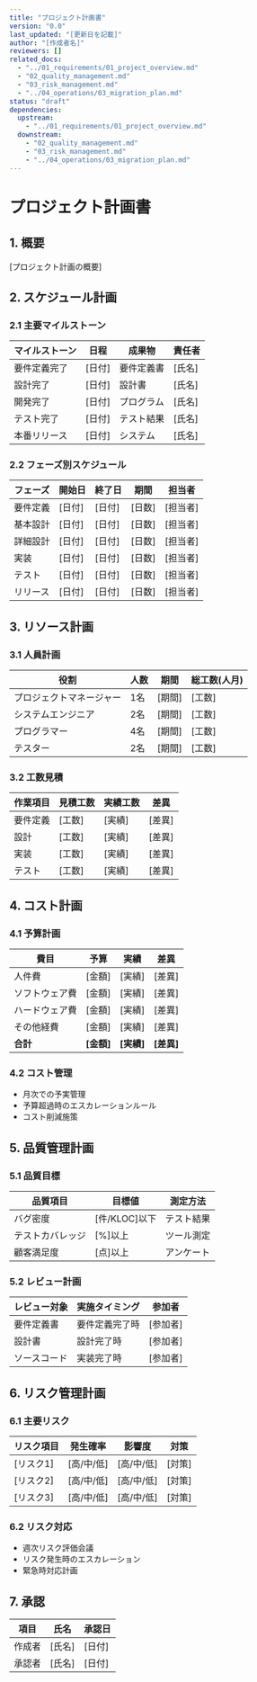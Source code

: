 ```yaml
---
title: "プロジェクト計画書"
version: "0.0"
last_updated: "[更新日を記載]"
author: "[作成者名]"
reviewers: []
related_docs:
  - "../01_requirements/01_project_overview.md"
  - "02_quality_management.md"
  - "03_risk_management.md"
  - "../04_operations/03_migration_plan.md"
status: "draft"
dependencies:
  upstream:
    - "../01_requirements/01_project_overview.md"
  downstream:
    - "02_quality_management.md"
    - "03_risk_management.md"
    - "../04_operations/03_migration_plan.md"
---
```


# プロジェクト計画書

## 1. 概要
[プロジェクト計画の概要]

## 2. スケジュール計画
### 2.1 主要マイルストーン
| マイルストーン | 日程 | 成果物 | 責任者 |
|----------------|------|--------|--------|
| 要件定義完了 | [日付] | 要件定義書 | [氏名] |
| 設計完了 | [日付] | 設計書 | [氏名] |
| 開発完了 | [日付] | プログラム | [氏名] |
| テスト完了 | [日付] | テスト結果 | [氏名] |
| 本番リリース | [日付] | システム | [氏名] |

### 2.2 フェーズ別スケジュール
| フェーズ | 開始日 | 終了日 | 期間 | 担当者 |
|----------|--------|--------|------|--------|
| 要件定義 | [日付] | [日付] | [日数] | [担当者] |
| 基本設計 | [日付] | [日付] | [日数] | [担当者] |
| 詳細設計 | [日付] | [日付] | [日数] | [担当者] |
| 実装 | [日付] | [日付] | [日数] | [担当者] |
| テスト | [日付] | [日付] | [日数] | [担当者] |
| リリース | [日付] | [日付] | [日数] | [担当者] |

## 3. リソース計画
### 3.1 人員計画
| 役割 | 人数 | 期間 | 総工数(人月) |
|------|------|------|-------------|
| プロジェクトマネージャー | 1名 | [期間] | [工数] |
| システムエンジニア | 2名 | [期間] | [工数] |
| プログラマー | 4名 | [期間] | [工数] |
| テスター | 2名 | [期間] | [工数] |

### 3.2 工数見積
| 作業項目 | 見積工数 | 実績工数 | 差異 |
|----------|----------|----------|------|
| 要件定義 | [工数] | [実績] | [差異] |
| 設計 | [工数] | [実績] | [差異] |
| 実装 | [工数] | [実績] | [差異] |
| テスト | [工数] | [実績] | [差異] |

## 4. コスト計画
### 4.1 予算計画
| 費目 | 予算 | 実績 | 差異 |
|------|------|------|------|
| 人件費 | [金額] | [実績] | [差異] |
| ソフトウェア費 | [金額] | [実績] | [差異] |
| ハードウェア費 | [金額] | [実績] | [差異] |
| その他経費 | [金額] | [実績] | [差異] |
| **合計** | **[金額]** | **[実績]** | **[差異]** |

### 4.2 コスト管理
- 月次での予実管理
- 予算超過時のエスカレーションルール
- コスト削減施策

## 5. 品質管理計画
### 5.1 品質目標
| 品質項目 | 目標値 | 測定方法 |
|----------|--------|----------|
| バグ密度 | [件/KLOC]以下 | テスト結果 |
| テストカバレッジ | [%]以上 | ツール測定 |
| 顧客満足度 | [点]以上 | アンケート |

### 5.2 レビュー計画
| レビュー対象 | 実施タイミング | 参加者 |
|--------------|----------------|--------|
| 要件定義書 | 要件定義完了時 | [参加者] |
| 設計書 | 設計完了時 | [参加者] |
| ソースコード | 実装完了時 | [参加者] |

## 6. リスク管理計画
### 6.1 主要リスク
| リスク項目 | 発生確率 | 影響度 | 対策 |
|------------|----------|--------|------|
| [リスク1] | [高/中/低] | [高/中/低] | [対策] |
| [リスク2] | [高/中/低] | [高/中/低] | [対策] |
| [リスク3] | [高/中/低] | [高/中/低] | [対策] |

### 6.2 リスク対応
- 週次リスク評価会議
- リスク発生時のエスカレーション
- 緊急時対応計画

## 7. 承認
| 項目 | 氏名 | 承認日 |
|------|------|--------|
| 作成者 | [氏名] | [日付] |
| 承認者 | [氏名] | [日付] | 